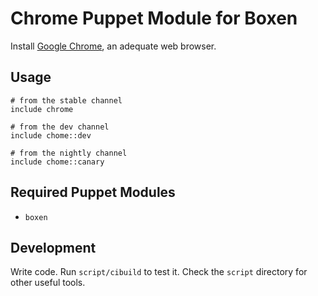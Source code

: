 # Chrome Puppet Module for Boxen

Install [Google Chrome](), an adequate web browser.

## Usage

```puppet
# from the stable channel
include chrome

# from the dev channel
include chome::dev

# from the nightly channel
include chome::canary
```

## Required Puppet Modules

* `boxen`

## Development

Write code. Run `script/cibuild` to test it. Check the `script`
directory for other useful tools.
